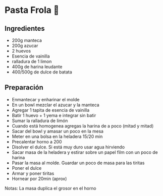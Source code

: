 # Pasta Frola 🥧

## Ingredientes
- 200g manteca
- 200g azucar
- 2 huevos
- Esencia de vainilla
- ralladura de 1 limon
- 400g de harina leudante
- 400/500g de dulce de batata

## Preparación
- Enmantecar y enharinar el molde 
- En un bowl mezclar el azucar y la manteca
- Agregar 1 tapita de esencia de vainilla
- Batir 1 huevo + 1 yema e integrar sin batir
- Sumar la ralladura de limón
- Cuando está homogenea agregas la harina de a poco (mitad y mitad)
- Sacar del bowl y amasar un poco en la mesa
- Meter en una bolsa en la heladera 15/20 min
- Precalentar horno a 200
- Disolver el dulce. Si está muy duro usar agua hirviendo
- Sacar masa de la heladera y estirar sobre un papel film con un poco de harina
- Pasar la masa al molde. Guardar un poco de masa para las tiritas
- Poner el dulce
- Armar y poner tiritas
- Hornear por 20min (aprox)

Notas: La masa duplica el grosor en el horno
